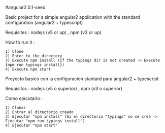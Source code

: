 #angular2.0.1-seed

Basic project for a simple angular2 application with the standard configuration (angular2 + typescript) 

Requisites : 
    nodejs (v5 or up) , npm (v3 or up)

How to run it :

    1) Clone
    2) Enter to the directory
    3) Execute npm install (If the typings dir is not created -> Execute {npm run typings install})
    4) Execute npm start


Proyecto basico con la configuracion stantard para angular2 + typescript

Requisitos : 
    nodejs (v5 o superior) , npm (v3 o superior)

Como ejecutarlo :

    1) Clonar
    2) Entrar al directorio creado
    3) Ejecutar "npm install" (Si el directorio "typings" no se crea -> Ejecutar "npm run typings install")
    4) Ejecutar "npm start"